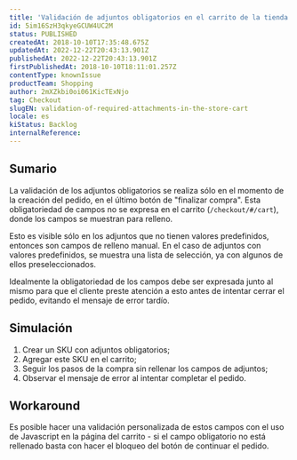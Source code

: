 ```yaml
---
title: 'Validación de adjuntos obligatorios en el carrito de la tienda'
id: 5im16SzH3qkyeGCUW4UC2M
status: PUBLISHED
createdAt: 2018-10-10T17:35:48.675Z
updatedAt: 2022-12-22T20:43:13.901Z
publishedAt: 2022-12-22T20:43:13.901Z
firstPublishedAt: 2018-10-10T18:11:01.257Z
contentType: knownIssue
productTeam: Shopping
author: 2mXZkbi0oi061KicTExNjo
tag: Checkout
slugEN: validation-of-required-attachments-in-the-store-cart
locale: es
kiStatus: Backlog
internalReference: 
---
```


## Sumario

La validación de los adjuntos obligatorios se realiza sólo en el momento de la creación del pedido, en el último botón de "finalizar compra". Esta obligatoriedad de campos no se expresa en el carrito (`/checkout/#/cart`), donde los campos se muestran para relleno.

Esto es visible sólo en los adjuntos que no tienen valores predefinidos, entonces son campos de relleno manual. En el caso de adjuntos con valores predefinidos, se muestra una lista de selección, ya con algunos de ellos preseleccionados.

Idealmente la obligatoriedad de los campos debe ser expresada junto al mismo para que el cliente preste atención a esto antes de intentar cerrar el pedido, evitando el mensaje de error tardío.

## Simulación

1. Crear un SKU con adjuntos obligatorios;
2. Agregar este SKU en el carrito;
3. Seguir los pasos de la compra sin rellenar los campos de adjuntos;
4. Observar el mensaje de error al intentar completar el pedido.

## Workaround

Es posible hacer una validación personalizada de estos campos con el uso de Javascript en la página del carrito - si el campo obligatorio no está rellenado basta con hacer el bloqueo del botón de continuar el pedido.

